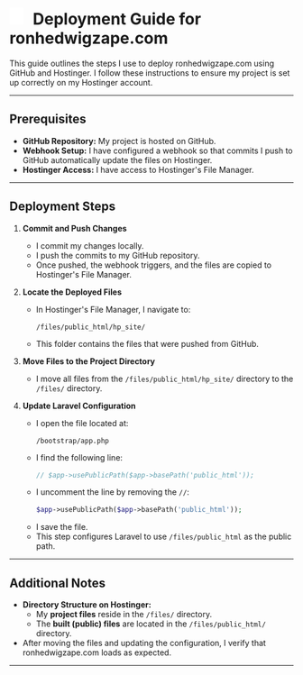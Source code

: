 #  <img src="public/favicon.svg" style="height: 30px; margin-right: 10px;"> Deployment Guide for ronhedwigzape.com

This guide outlines the steps I use to deploy ronhedwigzape.com using GitHub and Hostinger. I follow these instructions to ensure my project is set up correctly on my Hostinger account.

---

## Prerequisites

- **GitHub Repository:** My project is hosted on GitHub.
- **Webhook Setup:** I have configured a webhook so that commits I push to GitHub automatically update the files on Hostinger.
- **Hostinger Access:** I have access to Hostinger's File Manager.

---

## Deployment Steps

1. **Commit and Push Changes**
    - I commit my changes locally.
    - I push the commits to my GitHub repository.
    - Once pushed, the webhook triggers, and the files are copied to Hostinger's File Manager.

2. **Locate the Deployed Files**
    - In Hostinger's File Manager, I navigate to:
      ```
      /files/public_html/hp_site/
      ```
    - This folder contains the files that were pushed from GitHub.

3. **Move Files to the Project Directory**
    - I move all files from the `/files/public_html/hp_site/` directory to the `/files/` directory.

4. **Update Laravel Configuration**
    - I open the file located at:
      ```
      /bootstrap/app.php
      ```
    - I find the following line:
      ```php
      // $app->usePublicPath($app->basePath('public_html'));
      ```
    - I uncomment the line by removing the `//`:
      ```php
      $app->usePublicPath($app->basePath('public_html'));
      ```
    - I save the file.
    - This step configures Laravel to use `/files/public_html` as the public path.

---

## Additional Notes

- **Directory Structure on Hostinger:**
    - My **project files** reside in the `/files/` directory.
    - The **built (public) files** are located in the `/files/public_html/` directory.
- After moving the files and updating the configuration, I verify that ronhedwigzape.com loads as expected.

---
